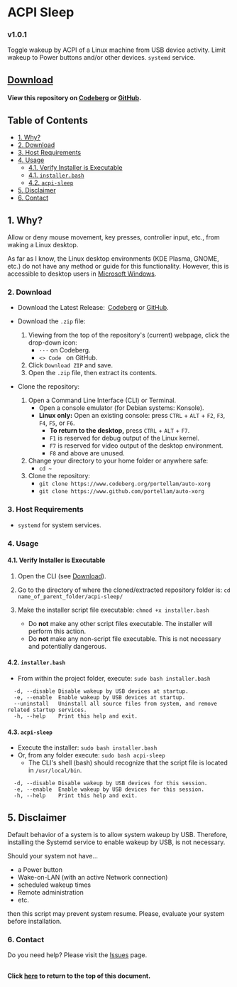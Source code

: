 # ACPI Sleep
### v1.0.1
Toggle wakeup by ACPI of a Linux machine from USB device activity. Limit wakeup to Power buttons and/or other devices. `systemd` service.

## [Download](#2-download)
#### View this repository on [Codeberg][01] or [GitHub][02].
[01]: https://codeberg.org/portellam/acpi-sleep
[02]: https://github.com/portellam/acpi-sleep
##

## Table of Contents
- [1. Why?](#1-why)
- [2. Download](#2-download)
- [3. Host Requirements](#3-host-requirements)
- [4. Usage](#4-usage)
  - [4.1. Verify Installer is Executable](#41-verify-installer-is-executable)
  - [4.1. `installer.bash`](#42-installerbash)
  - [4.2. `acpi-sleep`](#43-acpi-sleep)
- [5. Disclaimer](#5-disclaimer)
- [6. Contact](#6-contact)

## 1. Why?
Allow or deny mouse movement, key presses, controller input, etc., from waking a Linux desktop.

As far as I know, the Linux desktop environments (KDE Plasma, GNOME, etc.) do not have any method or guide for this functionality. However, this is accessible to desktop users in [Microsoft Windows](https://web.archive.org/web/20230603175452/https://www.tenforums.com/tutorials/63148-allow-prevent-devices-wake-computer-windows-10-a.html).

### 2. Download
- Download the Latest Release:&ensp;[Codeberg][51] or [GitHub][52].

- Download the `.zip` file:
    1. Viewing from the top of the repository's (current) webpage, click the
        drop-down icon:
        - `···` on Codeberg.
        - `<> Code ` on GitHub.
    2. Click `Download ZIP` and save.
    3. Open the `.zip` file, then extract its contents.

- Clone the repository:
    1. Open a Command Line Interface (CLI) or Terminal.
        - Open a console emulator (for Debian systems: Konsole).
        - **Linux only:** Open an existing console: press `CTRL` + `ALT` + `F2`,
        `F3`, `F4`, `F5`, or `F6`.
            - **To return to the desktop,** press `CTRL` + `ALT` + `F7`.
            - `F1` is reserved for debug output of the Linux kernel.
            - `F7` is reserved for video output of the desktop environment.
            - `F8` and above are unused.
    2. Change your directory to your home folder or anywhere safe:
        - `cd ~`
    3. Clone the repository:
        - `git clone https://www.codeberg.org/portellam/auto-xorg`
        - `git clone https://www.github.com/portellam/auto-xorg`

[51]: https://codeberg.org/portellam/auto-xorg/releases/latest
[52]: https://github.com/portellam/auto-xorg/releases/latest

### 3. Host Requirements
- `systemd` for system services.

### 4. Usage
#### 4.1. Verify Installer is Executable
1. Open the CLI (see [Download](#2-download)).

2. Go to the directory of where the cloned/extracted repository folder is:
`cd name_of_parent_folder/acpi-sleep/`

3. Make the installer script file executable: `chmod +x installer.bash`
    - Do **not** make any other script files executable. The installer will perform
  this action.
    - Do **not** make any non-script file executable. This is not necessary and
  potentially dangerous.

#### 4.2. `installer.bash`
- From within the project folder, execute: `sudo bash installer.bash`

```
  -d, --disable Disable wakeup by USB devices at startup.
  -e, --enable  Enable wakeup by USB devices at startup.
  --uninstall   Uninstall all source files from system, and remove related startup services.
  -h, --help    Print this help and exit.
```

#### 4.3. `acpi-sleep`
- Execute the installer: `sudo bash installer.bash`
- Or, from any folder execute: `sudo bash acpi-sleep`
  - The CLI's shell (bash) should recognize that the script file is located in `/usr/local/bin`.

```
  -d, --disable Disable wakeup by USB devices for this session.
  -e, --enable  Enable wakeup by USB devices for this session.
  -h, --help    Print this help and exit.
```

## 5. Disclaimer
Default behavior of a system is to allow system wakeup by USB. Therefore, installing the Systemd service to enable wakeup by USB, is not necessary.

Should your system not have...
- a Power button
- Wake-on-LAN (with an active Network connection)
- scheduled wakeup times
- Remote administration
- etc.

then this script may prevent system resume.
Please, evaluate your system before installation.

### 6. Contact
Do you need help? Please visit the [Issues][61] page.

[61]: https://github.com/portellam/acpi-sleep/issues
##

#### Click [here](#acpi-sleep) to return to the top of this document.